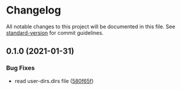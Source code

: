 # Changelog

All notable changes to this project will be documented in this file. See [standard-version](https://github.com/conventional-changelog/standard-version) for commit guidelines.

## 0.1.0 (2021-01-31)


### Bug Fixes

* read user-dirs.dirs file ([580f65f](https://github.com/danielpza/directories-js/commit/580f65f355725de117e009aa07140aaa3b948f48))

